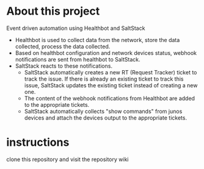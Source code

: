 # About this project

Event driven automation using Healthbot and SaltStack 

- Healthbot is used to collect data from the network, store the data collected, process the data collected.  
- Based on healthbot configuration and network devices status, webhook notifications are sent from healthbot to SaltStack.  
- SaltStack reacts to these notifications.  
    - SaltStack automatically creates a new RT (Request Tracker) ticket to track the issue. If there is already an existing ticket to track
    this issue, SaltStack updates the existing ticket instead of creating a new one. 
    - The content of the webhook notifications from Healthbot are added to the appropriate tickets.
    - SaltStack automatically collects "show commands" from junos devices and attach the devices output to the appropriate tickets.


# instructions

clone this repository and visit the repository wiki 
